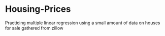 # Housing-Prices
Practicing multiple linear regression using a small amount of data on houses for sale gathered from zillow

